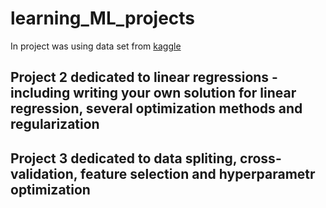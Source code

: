 # learning_ML_projects
In project was using data set from [kaggle](https://www.kaggle.com/competitions/two-sigma-connect-rental-listing-inquiries/data)

## Project 2 dedicated to linear regressions - including writing your own solution for linear regression, several optimization methods and regularization

## Project 3 dedicated to data spliting, cross-validation, feature selection and hyperparametr optimization